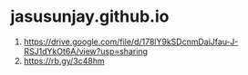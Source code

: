 # jasusunjay.github.io
1. https://drive.google.com/file/d/178lY9kSDcnmDaiJfau-J-RSJ1dYkOt6A/view?usp=sharing
2. https://rb.gy/3c48hm
